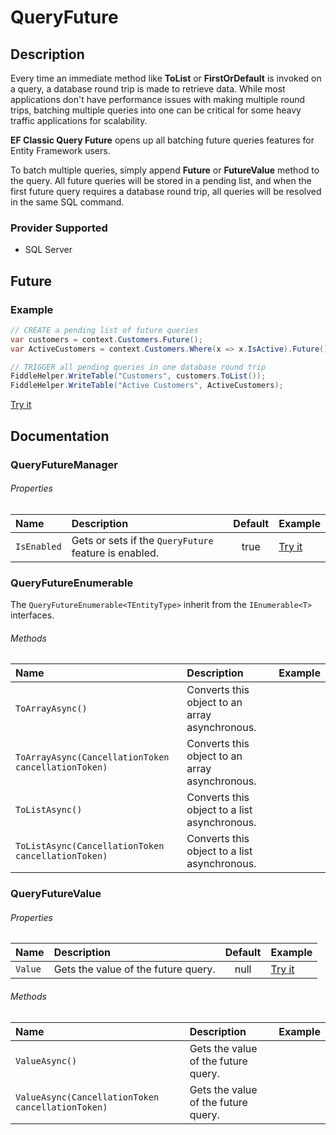 # QueryFuture

## Description
Every time an immediate method like **ToList** or **FirstOrDefault** is invoked on a query, a database round trip is made to retrieve data. While most applications don't have performance issues with making multiple round trips, batching multiple queries into one can be critical for some heavy traffic applications for scalability.

**EF Classic Query Future** opens up all batching future queries features for Entity Framework users.

To batch multiple queries, simply append **Future** or **FutureValue** method to the query. All future queries will be stored in a pending list, and when the first future query requires a database round trip, all queries will be resolved in the same SQL command.

### Provider Supported
- SQL Server

## Future

### Example
```csharp
// CREATE a pending list of future queries
var customers = context.Customers.Future();
var ActiveCustomers = context.Customers.Where(x => x.IsActive).Future();

// TRIGGER all pending queries in one database round trip			
FiddleHelper.WriteTable("Customers", customers.ToList());		
FiddleHelper.WriteTable("Active Customers", ActiveCustomers);			
```
[Try it](https://dotnetfiddle.net/DoWJ3t)

## Documentation

### QueryFutureManager

###### Properties

| Name | Description | Default | Example |
| :--- | :---------- | :-----: | :------ |
| `IsEnabled` | Gets or sets if the `QueryFuture` feature is enabled. | true | [Try it](https://dotnetfiddle.net/n6VcfE) |

### QueryFutureEnumerable<TEntityType>
  
The `QueryFutureEnumerable<TEntityType>` inherit from the `IEnumerable<T>` interfaces.

###### Methods

| Name | Description | Example |
| :--- | :---------- | :------ |
| `ToArrayAsync()` | Converts this object to an array asynchronous. |  |
| `ToArrayAsync(CancellationToken cancellationToken)` | Converts this object to an array asynchronous. |  |
| `ToListAsync()` | Converts this object to a list asynchronous. |  |
| `ToListAsync(CancellationToken cancellationToken)` | Converts this object to a list asynchronous. |  |
  
### QueryFutureValue<TResult>
  
###### Properties

| Name | Description | Default | Example |
| :--- | :---------- | :-----: | :------ |
| `Value` | Gets the value of the future query. | null | [Try it](https://dotnetfiddle.net/ObIY3v) |

###### Methods

| Name | Description | Example |
| :--- | :---------- | :------ |
| `ValueAsync()` | Gets the value of the future query. |  |
| `ValueAsync(CancellationToken cancellationToken)` | Gets the value of the future query. |  |
